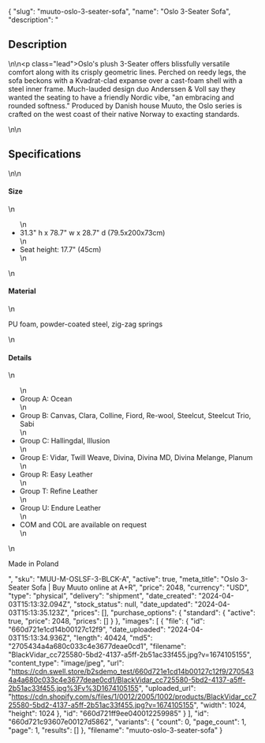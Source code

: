 {
  "slug": "muuto-oslo-3-seater-sofa",
  "name": "Oslo 3-Seater Sofa",
  "description": "<h2>Description</h2>\n<!-- split -->\n<p class=\"lead\">Oslo's plush 3-Seater offers blissfully versatile comfort along with its crisply geometric lines. Perched on reedy legs, the sofa beckons with a Kvadrat-clad expanse over a cast-foam shell with a steel inner frame. Much-lauded design duo Anderssen &amp; Voll say they wanted the seating to have a friendly Nordic vibe, \"an embracing and rounded softness.\" Produced by Danish house Muuto, the Oslo series is crafted on the west coast of their native Norway to exacting standards.</p>\n<!-- split -->\n<h2>Specifications</h2>\n<!-- split -->\n<h4>Size</h4>\n<ul>\n<li>31.3\" h x 78.7\" w x 28.7\" d (79.5x200x73cm)</li>\n<li>Seat height: 17.7\" (45cm)</li>\n</ul>\n<h4>Material</h4>\n<p>PU foam, powder-coated steel, zig-zag springs</p>\n<h4>Details</h4>\n<ul>\n<li>Group A: Ocean</li>\n<li>Group B: Canvas, Clara, Colline, Fiord, Re-wool, Steelcut, Steelcut Trio, Sabi</li>\n<li>Group C: Hallingdal, Illusion</li>\n<li>Group E: Vidar, Twill Weave, Divina, Divina MD, Divina Melange, Planum</li>\n<li>Group R: Easy Leather</li>\n<li>Group T: Refine Leather</li>\n<li>Group U: Endure Leather</li>\n<li>COM and COL are available on request</li>\n</ul>\n<p>Made in Poland</p>",
  "sku": "MUU-M-OSLSF-3-BLCK-A",
  "active": true,
  "meta_title": "Oslo 3-Seater Sofa | Buy Muuto online at A+R",
  "price": 2048,
  "currency": "USD",
  "type": "physical",
  "delivery": "shipment",
  "date_created": "2024-04-03T15:13:32.094Z",
  "stock_status": null,
  "date_updated": "2024-04-03T15:13:35.123Z",
  "prices": [],
  "purchase_options": {
    "standard": {
      "active": true,
      "price": 2048,
      "prices": []
    }
  },
  "images": [
    {
      "file": {
        "id": "660d721e1cd14b00127c12f9",
        "date_uploaded": "2024-04-03T15:13:34.936Z",
        "length": 40424,
        "md5": "2705434a4a680c033c4e3677deae0cd1",
        "filename": "BlackVidar_cc725580-5bd2-4137-a5ff-2b51ac33f455.jpg?v=1674105155",
        "content_type": "image/jpeg",
        "url": "https://cdn.swell.store/b2sdemo_test/660d721e1cd14b00127c12f9/2705434a4a680c033c4e3677deae0cd1/BlackVidar_cc725580-5bd2-4137-a5ff-2b51ac33f455.jpg%3Fv%3D1674105155",
        "uploaded_url": "https://cdn.shopify.com/s/files/1/0012/2005/1002/products/BlackVidar_cc725580-5bd2-4137-a5ff-2b51ac33f455.jpg?v=1674105155",
        "width": 1024,
        "height": 1024
      },
      "id": "660d721ff9ee040012259985"
    }
  ],
  "id": "660d721c93607e00127d5862",
  "variants": {
    "count": 0,
    "page_count": 1,
    "page": 1,
    "results": []
  },
  "filename": "muuto-oslo-3-seater-sofa"
}